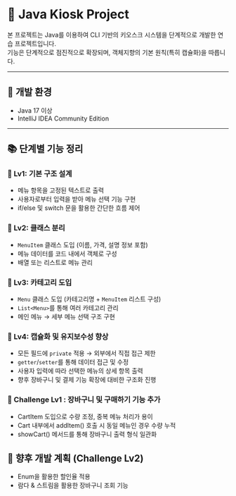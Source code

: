 # 🍔 Java Kiosk Project

본 프로젝트는 Java를 이용하여 CLI 기반의 키오스크 시스템을 단계적으로 개발한 연습 프로젝트입니다.  
기능은 단계적으로 점진적으로 확장되며, 객체지향의 기본 원칙(특히 캡슐화)을 따릅니다.

---

## 📌 개발 환경
- Java 17 이상
- IntelliJ IDEA Community Edition

---

## 📚 단계별 기능 정리

### 🧩 Lv1: 기본 구조 설계
- 메뉴 항목을 고정된 텍스트로 출력
- 사용자로부터 입력을 받아 메뉴 선택 기능 구현
- if/else 및 switch 문을 활용한 간단한 흐름 제어

### 🧩 Lv2: 클래스 분리
- `MenuItem` 클래스 도입 (이름, 가격, 설명 정보 포함)
- 메뉴 데이터를 코드 내에서 객체로 구성
- 배열 또는 리스트로 메뉴 관리

### 🧩 Lv3: 카테고리 도입
- `Menu` 클래스 도입 (카테고리명 + `MenuItem` 리스트 구성)
- `List<Menu>`를 통해 여러 카테고리 관리
- 메인 메뉴 → 세부 메뉴 선택 구조 구현

### 🧩 Lv4: 캡슐화 및 유지보수성 향상
- 모든 필드에 `private` 적용 → 외부에서 직접 접근 제한
- `getter`/`setter`를 통해 데이터 접근 및 수정
- 사용자 입력에 따라 선택한 메뉴의 상세 항목 출력
- 향후 장바구니 및 결제 기능 확장에 대비한 구조화 진행

### 🧩 Challenge Lv1 : 장바구니 및 구매하기 기능 추가
- CartItem 도입으로 수량 조정, 중복 메뉴 처리가 용이
- Cart 내부에서 addItem() 호출 시 동일 메뉴인 경우 수량 누적
- showCart() 메서드를 통해 장바구니 출력 형식 일관화

## 🔧 향후 개발 계획 (Challenge Lv2)
- Enum을 활용한 할인율 적용
- 람다 & 스트림을 활용한 장바구니 조회 기능  
